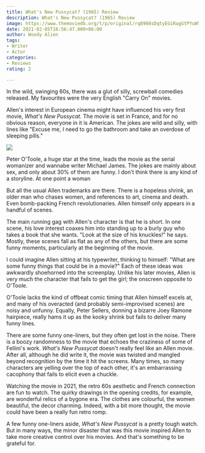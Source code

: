 ```yaml
---
title: What's New Pussycat? (1965) Review
description: What's New Pussycat? (1965) Review
image: https://www.themoviedb.org/t/p/original/rq8908sDqtyEGiRagGtPYuWSwFb.jpg
date: 2021-02-05T16:56:47.000+06:00
author: Woody Alien
tags:
- Writer
- Actor
categories:
- Reviews
rating: 2

---
```

In the wild, swinging 60s, there was a glut of silly, screwball comedies released. My favourites were the very English "Carry On" movies.

Allen's interest in European cinema might have influenced his very first movie, _What's New Pussycat_. The movie is set in France, and for no obvious reason, everyone in it is American. The jokes are wild and silly, with lines like "Excuse me, I need to go the bathroom and take an overdose of sleeping pills."

![](https://www.themoviedb.org/t/p/original/wdEhOzD5nb2fuj98qVJCEpCrCOe.jpg)

Peter O'Toole, a huge star at the time, leads the movie as the serial womanizer and wannabe writer Michael James. The jokes are mainly about sex, and only about 30% of them are funny. I don't think there is any kind of a storyline. At one point a woman

But all the usual Allen trademarks are there. There is a hopeless shrink, an older man who chases women, and references to art, cinema and death. Even bomb-packing French revolutionaries. Allen himself only appears in a handful of scenes.

The main running gag with Allen's character is that he is short. In one scene, his love interest coaxes him into standing up to a burly guy who takes a book that she wants. "Look at the size of his knuckles!" he says. Mostly, these scenes fall as flat as any of the others, but there are some funny moments, particularly at the beginning of the movie.

I could imagine Allen sitting at his typewriter, thinking to himself: "What are some funny things that could be in a movie?" Each of these ideas was awkwardly shoehorned into the screenplay. Unlike his later movies, Allen is very much the character that fails to get the girl; the onscreen opposite to O'Toole.

O'Toole lacks the kind of offbeat comic timing that Allen himself excels at, and many of his overacted (and probably semi-improvised scenes) are noisy and unfunny. Equally, Peter Sellers, donning a bizarre Joey Ramone hairpiece, really hams it up as the kooky shrink but fails to deliver many funny lines.

There are some funny one-liners, but they often get lost in the noise. There is a boozy randomness to the movie that echoes the craziness of some of Fellini's work. _What's New Pussycat_ doesn't really feel like an Allen movie. After all, although he did write it, the movie was twisted and mangled beyond recognition by the time it hit the screens. Many times, so many characters are yelling over the top of each other, it's an embarrassing cacophony that fails to elicit even a chuckle.

Watching the movie in 2021, the retro 60s aesthetic and French connection are fun to watch. The quirky drawings in the opening credits, for example, are wonderful relics of a bygone era. The clothes are colourful, the women beautiful, the decor charming. Indeed, with a bit more thought, the movie could have been a really fun retro romp.

A few funny one-liners aside, _What's New Pussycat_ is a pretty tough watch. But in many ways, the minor disaster that was this movie inspired Allen to take more creative control over his movies. And that's something to be grateful for.
